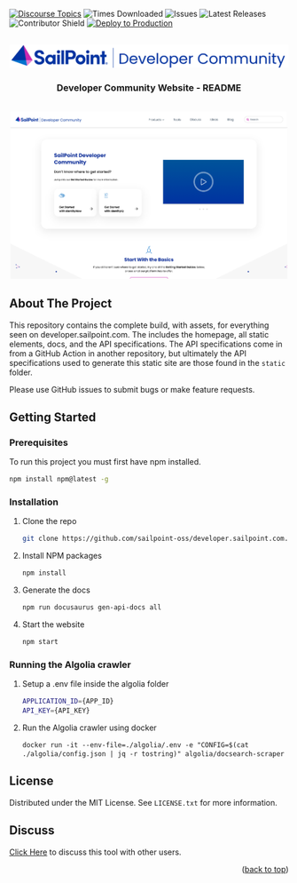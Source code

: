 <a id="readme-top"></a>

[![Discourse Topics][discourse-shield]][discourse-url]
![Times Downloaded][downloads-shield]
![Issues][issues-shield]
![Latest Releases][release-shield]
![Contributor Shield][contributor-shield]
[![Deploy to Production](https://github.com/sailpoint-oss/developer.sailpoint.com/actions/workflows/build-and-deploy-prod-gh-pages.yml/badge.svg)](https://github.com/sailpoint-oss/developer.sailpoint.com/actions/workflows/build-and-deploy-prod-gh-pages.yml)

[discourse-shield]: https://img.shields.io/discourse/topics?label=Discuss%20This%20Tool&server=https%3A%2F%2Fdeveloper.sailpoint.com%2Fdiscuss
[discourse-url]: https://developer.sailpoint.com/discuss/
[downloads-shield]: https://img.shields.io/github/downloads/sailpoint-oss/developer-community-website/total?label=Downloads
[issues-shield]:https://img.shields.io/github/issues/sailpoint-oss/developer-community-website?label=Issues
[release-shield]: https://img.shields.io/github/v/release/sailpoint-oss/developer-community-website?label=Current%20Release
[contributor-shield]:https://img.shields.io/github/contributors/sailpoint-oss/developer-community-website?label=Contributors

<!-- PROJECT LOGO -->
<br />
<div align="center">
    <img src="./static/img/SailPoint-Developer-Community-Lockup.png" alt="Logo">

  <h3 align="center">Developer Community Website - README</h3>
  <br/>
<div align="center">
<img src="./static/img/screenshot.png" width="500" height="" style="text-align:center">
</div>
</div>

<!-- ABOUT THE PROJECT -->
## About The Project
This repository contains the complete build, with assets, for everything seen on developer.sailpoint.com. The includes the homepage, all static elements, docs, and the API specifications. The API specifications come in from a GitHub Action in another repository, but ultimately the API specifications used to generate this static site are those found in the `static` folder.

Please use GitHub issues to submit bugs or make feature requests.
<!-- GETTING STARTED -->
## Getting Started
### Prerequisites

To run this project you must first have npm installed.
```sh
npm install npm@latest -g
```

### Installation

1. Clone the repo
   ```sh
   git clone https://github.com/sailpoint-oss/developer.sailpoint.com.git
   ```
2. Install NPM packages
   ```sh
   npm install
   ```
3. Generate the docs
   ```sh
   npm run docusaurus gen-api-docs all
   ```
4. Start the website
   ```sh
   npm start
   ```

### Running the Algolia crawler

1. Setup a .env file inside the algolia folder
   ```sh
   APPLICATION_ID={APP_ID}
   API_KEY={API_KEY}
   ```
2. Run the Algolia crawler using docker
   ```
   docker run -it --env-file=./algolia/.env -e "CONFIG=$(cat ./algolia/config.json | jq -r tostring)" algolia/docsearch-scraper
   ```

<!-- LICENSE -->
## License

Distributed under the MIT License. See `LICENSE.txt` for more information.


<!-- CONTACT -->
## Discuss
[Click Here](https://developer.sailpoint.com/dicuss) to discuss this tool with other users.

<p align="right">(<a href="#readme-top">back to top</a>)</p>
